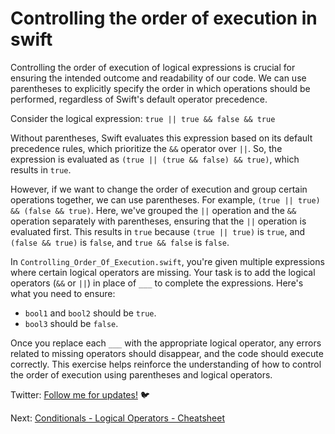 # Controlling the order of execution in swift

Controlling the order of execution of logical expressions is crucial for ensuring the intended outcome and readability of our code. We can use parentheses to explicitly specify the order in which operations should be performed, regardless of Swift's default operator precedence.

Consider the logical expression: `true || true && false && true`

Without parentheses, Swift evaluates this expression based on its default precedence rules, which prioritize the `&&` operator over `||`. So, the expression is evaluated as `(true || (true && false) && true)`, which results in `true`.

However, if we want to change the order of execution and group certain operations together, we can use parentheses. For example, `(true || true) && (false && true)`. Here, we've grouped the `||` operation and the `&&` operation separately with parentheses, ensuring that the `||` operation is evaluated first. This results in `true` because `(true || true)` is `true`, and `(false && true)` is `false`, and `true && false` is `false`.

In `Controlling_Order_Of_Execution.swift`, you're given multiple expressions where certain logical operators are missing. Your task is to add the logical operators (`&&` or `||`) in place of `___` to complete the expressions. Here's what you need to ensure:

- `bool1` and `bool2` should be `true`.
- `bool3` should be `false`.

Once you replace each `___` with the appropriate logical operator, any errors related to missing operators should disappear, and the code should execute correctly. This exercise helps reinforce the understanding of how to control the order of execution using parentheses and logical operators.

Twitter: [Follow me for updates!](https://twitter.com/bhushcodes) 🐦

Next: [Conditionals - Logical Operators - Cheatsheet](/3/Logical_Operators/Cheatsheet/README.md)
